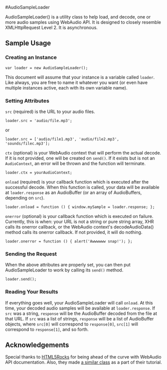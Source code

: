 #AudioSampleLoader

AudioSampleLoader() is a utility class to help load, and decode, one or more 
audio samples using WebAudio API. It is designed to closely resemble 
XMLHttpRequest Level 2. It is asynchronous.

## Sample Usage

### Creating an Instance

`var loader = new AudioSampleLoader();`

This document will assume that your instance is a variable called `loader`. Like
always, you are free to name it whatever you want (or even have multiple
instances active, each with its own variable name).

### Setting Attributes

`src` (required) is the URL to your audio files.

`loader.src = 'audio/file.mp3';`

or

`loader.src = ['audio/file1.mp3', 'audio/file2.mp3', 'sounds/filec.mp3'];`

`ctx` (optional) is your WebAudio context that will perform the actual decode.
If it is not provided, one will be created on `send()`. If it exists but is not
an `AudioContext`, an error will be thrown and the function will terminate.

`loader.ctx = yourAudioContext;`

`onload` (required) is your callback function which is executed after the
successful decode. When this function is called, your data will be available at
`loader.response` as an AudioBuffer (or an array of AudioBuffers, depending on
`src`).

`loader.onload = function () { window.mySample = loader.response; };`

`onerror` (optional) is your callback function which is executed on failure.
Currently, this is when: your URL is not a string or pure string array, XHR
calls its onerror callback, or the WebAudio context's decodeAudioData() method
calls its onerror callback. If not provided, it will do nothing.

`loader.onerror = function () { alert('Awwwwww snap!'); };`

### Sending the Request

When the above attributes are properly set, you can then put AudioSampleLoader
to work by calling its `send()` method.

`loader.send();`

### Reading Your Results

If everything goes well, your AudioSampleLoader will call `onload`. At this
time, your decoded audio samples will be available at `loader.response`. If
`src` was a string, `response` will be the AudioBuffer decoded from the file at
that URL. If `src` was a list of strings, `response` will be a list of
AudioBuffer objects, where `src[0]` will correspond to `response[0]`, `src[1]`
will correspond to `response[1]`, and so forth.

## Acknowledgements

Special thanks to [HTML5Rocks](http://www.html5rocks.com/en/tutorials/webaudio/intro/)
for being ahead of the curve with WebAudio API documentation. Also, they made
[a similar class](http://www.html5rocks.com/en/tutorials/webaudio/intro/js/buffer-loader.js)
as a part of their tutorial.